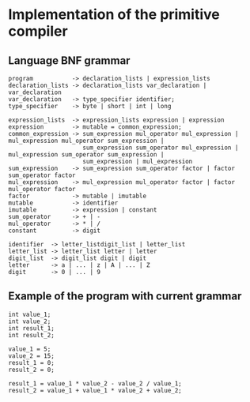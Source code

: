 # Implementation of the primitive compiler

## Language BNF grammar

    program           -> declaration_lists | expression_lists
    declaration_lists -> declaration_lists var_declaration | var_declaration
    var_declaration   -> type_specifier identifier;
    type_specifier    -> byte | short | int | long
    
    expression_lists  -> expression_lists expression | expression
    expression        -> mutable = common_expression;
    common_expression -> sum_expression mul_operator mul_expression | mul_expression mul_operator sum_expression | 
                         sum_expression sum_operator mul_expression | mul_expression sum_operator sum_expression |   
                         sum_expression | mul_expression                     
    sum_expression    -> sum_expression sum_operator factor | factor sum_operator factor
    mul_expression    -> mul_expression mul_operator factor | factor mul_operator factor
    factor            -> mutable | imutable
    mutable           -> identifier
    imutable          -> expression | constant
    sum_operator      -> + | -
    mul_operator      -> * | / 
    constant          -> digit
    
    identifier  -> letter_listdigit_list | letter_list 
    letter_list -> letter_list letter | letter
    digit_list  -> digit_list digit | digit
    letter      -> a | ... | z | A | ... | Z
    digit       -> 0 | ... | 9

## Example of the program with current grammar

    int value_1;
    int value_2;
    int result_1;
    int result_2;
    
    value_1 = 5;
    value_2 = 15;
    result_1 = 0;
    result_2 = 0;
    
    result_1 = value_1 * value_2 - value_2 / value_1;
    result_2 = value_1 + value_1 * value_2 + value_2;
